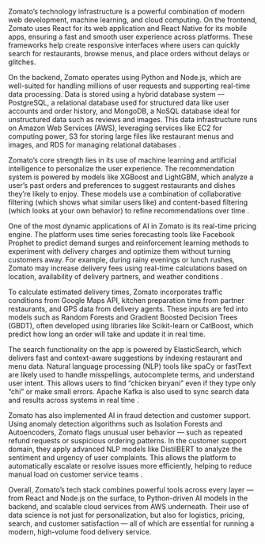Zomato’s technology infrastructure is a powerful combination of modern web development, machine learning, and cloud computing. On the frontend, Zomato uses React for its web application and React Native for its mobile apps, ensuring a fast and smooth user experience across platforms. These frameworks help create responsive interfaces where users can quickly search for restaurants, browse menus, and place orders without delays or glitches.

On the backend, Zomato operates using Python and Node.js, which are well-suited for handling millions of user requests and supporting real-time data processing. Data is stored using a hybrid database system — PostgreSQL, a relational database used for structured data like user accounts and order history, and MongoDB, a NoSQL database ideal for unstructured data such as reviews and images. This data infrastructure runs on Amazon Web Services (AWS), leveraging services like EC2 for computing power, S3 for storing large files like restaurant menus and images, and RDS for managing relational databases .

Zomato’s core strength lies in its use of machine learning and artificial intelligence to personalize the user experience. The recommendation system is powered by models like XGBoost and LightGBM, which analyze a user’s past orders and preferences to suggest restaurants and dishes they’re likely to enjoy. These models use a combination of collaborative filtering (which shows what similar users like) and content-based filtering (which looks at your own behavior) to refine recommendations over time .

One of the most dynamic applications of AI in Zomato is its real-time pricing engine. The platform uses time series forecasting tools like Facebook Prophet to predict demand surges and reinforcement learning methods to experiment with delivery charges and optimize them without turning customers away. For example, during rainy evenings or lunch rushes, Zomato may increase delivery fees using real-time calculations based on location, availability of delivery partners, and weather conditions .

To calculate estimated delivery times, Zomato incorporates traffic conditions from Google Maps API, kitchen preparation time from partner restaurants, and GPS data from delivery agents. These inputs are fed into models such as Random Forests and Gradient Boosted Decision Trees (GBDT), often developed using libraries like Scikit-learn or CatBoost, which predict how long an order will take and update it in real time.

The search functionality on the app is powered by ElasticSearch, which delivers fast and context-aware suggestions by indexing restaurant and menu data. Natural language processing (NLP) tools like spaCy or fastText are likely used to handle misspellings, autocomplete terms, and understand user intent. This allows users to find “chicken biryani” even if they type only “chi” or make small errors. Apache Kafka is also used to sync search data and results across systems in real time .

Zomato has also implemented AI in fraud detection and customer support. Using anomaly detection algorithms such as Isolation Forests and Autoencoders, Zomato flags unusual user behavior — such as repeated refund requests or suspicious ordering patterns. In the customer support domain, they apply advanced NLP models like DistilBERT to analyze the sentiment and urgency of user complaints. This allows the platform to automatically escalate or resolve issues more efficiently, helping to reduce manual load on customer service teams .

Overall, Zomato’s tech stack combines powerful tools across every layer — from React and Node.js on the surface, to Python-driven AI models in the backend, and scalable cloud services from AWS underneath. Their use of data science is not just for personalization, but also for logistics, pricing, search, and customer satisfaction — all of which are essential for running a modern, high-volume food delivery service.
